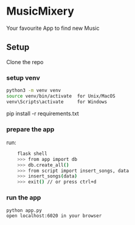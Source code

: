 # MusicMixery
Your favourite App to find new Music

## Setup
Clone the repo

### setup venv
```bash
python3 -m venv venv
source venv/bin/activate  for Unix/MacOS
venv\Scripts\activate     for Windows
```

pip install -r requirements.txt

### prepare the app
run:
```bash
    flask shell
    >>> from app import db
    >>> db.create_all()
    >>> from script import insert_songs, data
    >>> insert_songs(data)
    >>> exit() // or press ctrl+d
```
### run the app
```bash
python app.py
open localhost:6020 in your browser
```
